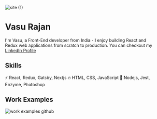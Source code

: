 ![site (1)](https://user-images.githubusercontent.com/63305945/101702147-53cf2a80-3aa6-11eb-8cc1-38856aedda58.png)

# Vasu Rajan
I'm Vasu, a Front-End developer from India - I enjoy building React and Redux web applications from scratch to production. 
You can checkout my [LinkedIn Profile](https://www.linkedin.com/in/vasu-rajan-295b5a12b)

## Skills
⚡ React, Redux, Gatsby, Nextjs
🔥 HTML, CSS, JavaScript
🔰 Nodejs, Jest, Enzyme, Photoshop 

## Work Examples
![work examples github](https://user-images.githubusercontent.com/63305945/101705285-9eec3c00-3aac-11eb-985e-f5b6eac03799.png)

